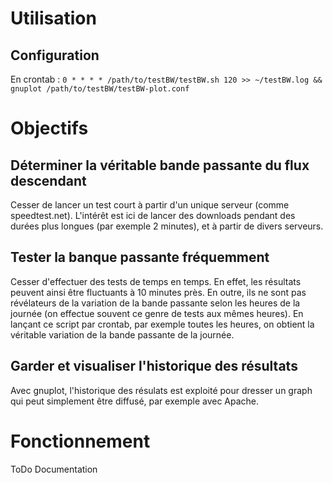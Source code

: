 Utilisation
===========
Configuration
-------------
En crontab :
`0 * * * * /path/to/testBW/testBW.sh 120 >> ~/testBW.log && gnuplot /path/to/testBW/testBW-plot.conf`

Objectifs
=========
Déterminer la véritable bande passante du flux descendant
----------------------------------------------------------
Cesser de lancer un test court à partir d'un unique serveur (comme speedtest.net).
L'intérêt est ici de lancer des downloads pendant des durées plus longues (par exemple 2 minutes), et à partir de divers serveurs.

Tester la banque passante fréquemment
-------------------------------------
Cesser d'effectuer des tests de temps en temps. En effet, les résultats peuvent ainsi être fluctuants à 10 minutes près. En outre, ils ne sont pas révélateurs de la variation de la bande passante selon les heures de la journée (on effectue souvent ce genre de tests aux mêmes heures).
En lançant ce script par crontab, par exemple toutes les heures, on obtient la véritable variation de la bande passante de la journée.

Garder et visualiser l'historique des résultats
-----------------------------------------------
Avec gnuplot, l'historique des résulats est exploité pour dresser un graph qui peut simplement être diffusé, par exemple avec Apache.

Fonctionnement
==============
ToDo Documentation
